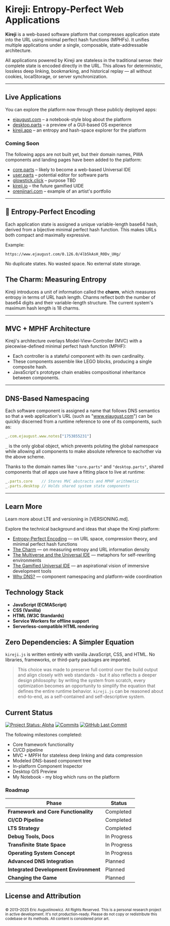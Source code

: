 # Kireji: Entropy-Perfect Web Applications

**Kireji** is a web-based software platform that compresses application state into the URL using minimal perfect hash functions (MPHFs). It unifies multiple applications under a single, composable, state-addressable architecture.

All applications powered by Kireji are stateless in the traditional sense: their complete state is encoded directly in the URL. This allows for deterministic, lossless deep linking, bookmarking, and historical replay — all without cookies, localStorage, or server synchronization.

---

## Live Applications

You can explore the platform now through these publicly deployed apps:

* [ejaugust.com](https://www.ejaugust.com) – a notebook-style blog about the platform
* [desktop.parts](https://www.desktop.parts) – a preview of a GUI-based OS experience
* [kireji.app](https://www.kireji.app) – an entropy and hash-space explorer for the platform
### Coming Soon

The following apps are not built yet, but their domain names, PWA components and landing pages have been added to the platform:
* [core.parts](https://www.core.parts) – likely to become a web-based Universal IDE
* [user.parts](https://www.user.parts) – potential editor for software parts
* [glowstick.click](https://www.glowstick.click) – purpose TBD
* [kireji.io](https://www.kireji.io) – the future gamified UIDE
* [orenjinari.com](https://www.orenjinari.com) – example of an artist's portfolio

---

## 🔐 Entropy-Perfect Encoding

Each application state is assigned a unique variable-length base64 hash, derived from a bijective minimal perfect hash function. This makes URLs both compact and maximally expressive.

Example:

```
https://www.ejaugust.com/0.126.0/4lb5kAsH_R0Dv_UHg/
```

No duplicate states. No wasted space. No external state storage.

## The Charm: Measuring Entropy

Kireji introduces a unit of information called the **charm**, which measures entropy in terms of URL hash length. Charms reflect both the number of base64 digits and their variable-length structure. The current system's maximum hash length is 18 charms.

---

## MVC + MPHF Architecture

Kireji's architecture overlays Model-View-Controller (MVC) with a piecewise-defined minimal perfect hash function (MPHF):

* Each controller is a stateful component with its own cardinality.
* These components assemble like LEGO blocks, producing a single composite hash.
* JavaScript's prototype chain enables compositional inheritance between components.

---

## DNS-Based Namespacing

Each software component is assigned a name that follows DNS semantics so that a web application's URL (such as "www.ejaugust.com") can be quickly discerned from a runtime reference to one of its components, such as:

```js
_.com.ejaugust.www.notes["1753855231"]
```

`_` is the only global object, which prevents poluting the global namespace while allowing all components to make absolute reference to eachother via the above scheme.

Thanks to the domain names like `"core.parts"` and `"desktop.parts"`, shared components that _all_ apps use have a fitting place to live at runtime:

```js
_.parts.core    // Stores MVC abstracts and MPHF arithmetic
_.parts.desktop // Holds shared system state components
```

---

## Learn More

Learn more about LTE and versioning in [VERSIONING.md].

<!-- Looking ahead? See [FUTURE.md](FUTURE.md) for a deep dive into what's coming next.-->

Explore the technical background and ideas that shape the Kireji platform:

* [Entropy-Perfect Encoding](https://www.ejaugust.com/0.126.0/4lb5kAsH_R0Dv_UHg/) — on URL space, compression theory, and minimal perfect hash functions
* [The Charm](https://www.ejaugust.com/0.126.0/4lbx0eM3oGi_v_UHg/) — on measuring entropy and URL information density
* [The Multiverse and the Universal IDE](https://www.ejaugust.com/0.126.0/4lbeO3LCoWuDv_UHg/) — metaphors for self-rewriting environments
* [The Gamified Universal IDE](https://www.ejaugust.com/0.126.0/4lbofz2wN-YDv_UHg/) — an aspirational vision of immersive development tools
* [Why DNS?](https://www.ejaugust.com/0.126.0/4lbHaxElA7UDv_UHg/) — component namespacing and platform-wide coordination

## **Technology Stack**

* **JavaScript (ECMAScript)**
* **CSS (Vanilla)**
* **HTML (W3C Standards)**
* **Service Workers for offline support**
* **Serverless-compatible HTML rendering**

## **Zero Dependencies: A Simpler Equation**

`kireji.js` is written entirely with vanilla JavaScript, CSS, and HTML. No libraries, frameworks, or third-party packages are imported.

> This choice was made to preserve full control over the build output and align closely with web standards - but it also reflects a deeper design philosophy: by writing the system from scratch, every optimization becomes an opportunity to simplify the equation that defines the entire runtime behavior. `kireji.js` can be reasoned about end-to-end, as a self-contained and self-descriptive system.

## **Current Status**
[![Project Status: Alpha](https://img.shields.io/badge/Project%20Status-Alpha-orange)](https://www.repostatus.org/#alpha)
[![Commits](https://img.shields.io/github/commit-activity/t/EJAugust/EJAugust)](https://github.com/EJAugust/EJAugust)
[![GitHub Last Commit](https://img.shields.io/github/last-commit/EJAugust/EJAugust)](https://github.com/EJAugust/EJAugust)

The following milestones completed:

* Core framework functionality
* CI/CD pipeline
* MVC + MPFH for stateless deep linking and data compression
* Modeled DNS-based component tree
* In-platform Component Inspector
* Desktop O/S Preview
* My Notebook - my blog which runs on the platform

### **Roadmap**

| Phase                                  | Status      |
| -------------------------------------- | ----------- |
| **Framework and Core Functionality**   | Completed   |
| **CI/CD Pipeline**                     | Completed   |
| **LTS Strategy**                       | Completed   |
| **Debug Tools, Docs**                  | In Progress |
| **Transfinite State Space**            | In Progress |
| **Operating System Concept**           | In Progress |
| **Advanced DNS Integration**           | Planned     |
| **Integrated Development Environment** | Planned     |
| **Changing the Game**                  | Planned     |

## **License and Attribution**

<sub>© 2013–2025 Eric Augustinowicz. All Rights Reserved.</sub> <sub>This is a personal research project in active development. It's not production-ready. Please do not copy or redistribute this codebase or its methods. All content is considered prior art.</sub>